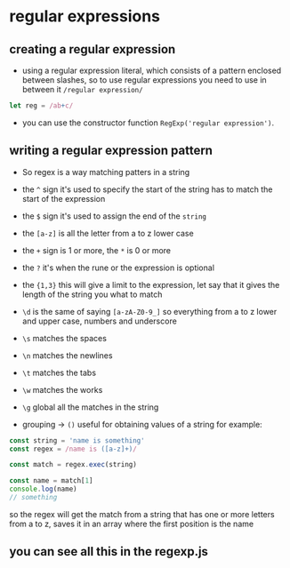 # regular expressions

## creating a regular expression

- using a regular expression literal, which consists of a pattern enclosed between slashes, so to use regular expressions you need to use in between it `/regular expression/`

```javascript
let reg = /ab+c/
```

- you can use the constructor function `RegExp('regular expression')`.

## writing a regular expression pattern

- So regex is a way matching patters in a string

- the `^` sign it's used to specify the start of the string has to match the start of the expression

- the `$` sign it's used to assign the end of the `string`

- the `[a-z]` is all the letter from a to z lower case

- the `+` sign is 1 or more, the `*` is 0 or more

- the `?` it's when the rune or the expression is optional

- the `{1,3}` this will give a limit to the expression, let say that it gives the length of the string you what to match

- `\d` is the same of saying `[a-zA-Z0-9_]` so everything from a to z lower and upper case, numbers and underscore

- `\s` matches the spaces

- `\n` matches the newlines

- `\t` matches the tabs

- `\w` matches the works

- `\g` global all the matches in the string

- grouping -> `()` useful for obtaining values of a string for example:

```javascript
const string = 'name is something'
const regex = /name is ([a-z]+)/

const match = regex.exec(string)

const name = match[1]
console.log(name)
// something
```

 so the regex will get the match from a string that has one or more letters from a to z, saves it in an array where the first position is the name

## **you can see all this in the regexp.js**
